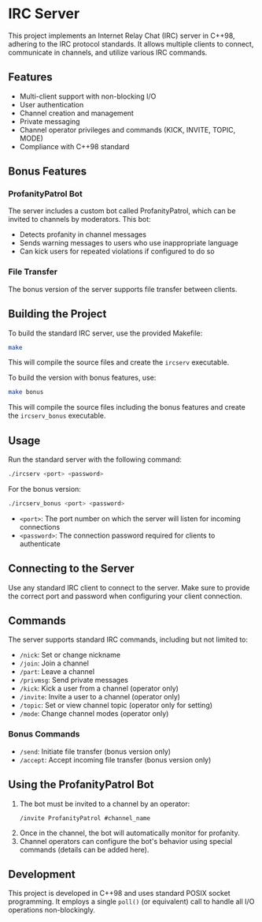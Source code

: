 # IRC Server

This project implements an Internet Relay Chat (IRC) server in C++98, adhering to the IRC protocol standards. It allows multiple clients to connect, communicate in channels, and utilize various IRC commands.

## Features

- Multi-client support with non-blocking I/O
- User authentication
- Channel creation and management
- Private messaging
- Channel operator privileges and commands (KICK, INVITE, TOPIC, MODE)
- Compliance with C++98 standard

## Bonus Features

### ProfanityPatrol Bot

The server includes a custom bot called ProfanityPatrol, which can be invited to channels by moderators. This bot:
- Detects profanity in channel messages
- Sends warning messages to users who use inappropriate language
- Can kick users for repeated violations if configured to do so

### File Transfer

The bonus version of the server supports file transfer between clients.

## Building the Project

To build the standard IRC server, use the provided Makefile:

```bash
make
```

This will compile the source files and create the `ircserv` executable.

To build the version with bonus features, use:

```bash
make bonus
```

This will compile the source files including the bonus features and create the `ircserv_bonus` executable.

## Usage

Run the standard server with the following command:

```bash
./ircserv <port> <password>
```

For the bonus version:

```bash
./ircserv_bonus <port> <password>
```

- `<port>`: The port number on which the server will listen for incoming connections
- `<password>`: The connection password required for clients to authenticate

## Connecting to the Server

Use any standard IRC client to connect to the server. Make sure to provide the correct port and password when configuring your client connection.

## Commands

The server supports standard IRC commands, including but not limited to:

- `/nick`: Set or change nickname
- `/join`: Join a channel
- `/part`: Leave a channel
- `/privmsg`: Send private messages
- `/kick`: Kick a user from a channel (operator only)
- `/invite`: Invite a user to a channel (operator only)
- `/topic`: Set or view channel topic (operator only for setting)
- `/mode`: Change channel modes (operator only)

### Bonus Commands

- `/send`: Initiate file transfer (bonus version only)
- `/accept`: Accept incoming file transfer (bonus version only)

## Using the ProfanityPatrol Bot

1. The bot must be invited to a channel by an operator:
   ```
   /invite ProfanityPatrol #channel_name
   ```
2. Once in the channel, the bot will automatically monitor for profanity.
3. Channel operators can configure the bot's behavior using special commands (details can be added here).

## Development

This project is developed in C++98 and uses standard POSIX socket programming. It employs a single `poll()` (or equivalent) call to handle all I/O operations non-blockingly.